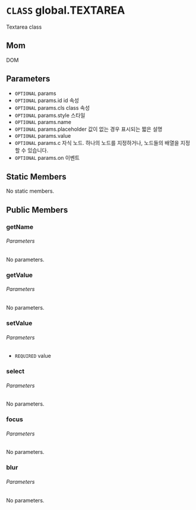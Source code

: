 # `CLASS` global.TEXTAREA
Textarea class

## Mom
DOM

## Parameters
* `OPTIONAL` params 
* `OPTIONAL` params.id			id  속성
* `OPTIONAL` params.cls			class  속성
* `OPTIONAL` params.style		스타일 
* `OPTIONAL` params.name 
* `OPTIONAL` params.placeholder	값이  없는 경우 표시되는 짧은 설명
* `OPTIONAL` params.value 
* `OPTIONAL` params.c			자식  노드. 하나의 노드를 지정하거나, 노드들의 배열을 지정할 수 있습니다.
* `OPTIONAL` params.on			이벤트 

## Static Members
No static members.

## Public Members

### getName
###### Parameters
No parameters.

### getValue
###### Parameters
No parameters.

### setValue
###### Parameters
* `REQUIRED` value

### select
###### Parameters
No parameters.

### focus
###### Parameters
No parameters.

### blur
###### Parameters
No parameters.
